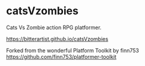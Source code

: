 # catsVzombies
Cats Vs Zombie action RPG platformer.

https://bitterartist.github.io/catsVzombies

Forked from the wonderful Platform Toolkit by finn753 
https://github.com/finn753/platformer-toolkit


